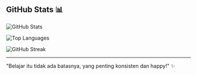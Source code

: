 ## GitHub Stats 📊
![GitHub Stats](https://github-readme-stats.vercel.app/api?username=syarwani-1&show_icons=true&theme=tokyonight)

![Top Languages](https://github-readme-stats.vercel.app/api/top-langs/?username=syarwani-1&layout=compact&theme=tokyonight)

![GitHub Streak](https://github-readme-streak-stats.herokuapp.com/?user=syarwani-1&theme=tokyonight)

---
"Belajar itu tidak ada batasnya, yang penting konsisten dan happy!" ✨
